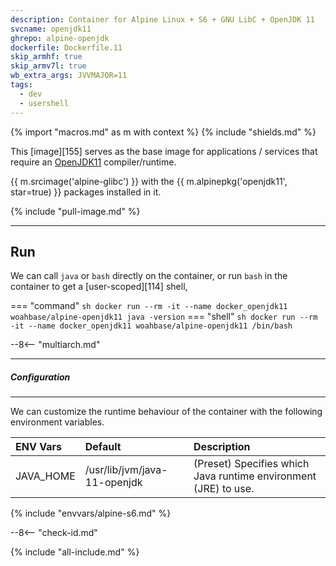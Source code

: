 ```yaml
---
description: Container for Alpine Linux + S6 + GNU LibC + OpenJDK 11
svcname: openjdk11
ghrepo: alpine-openjdk
dockerfile: Dockerfile.11
skip_armhf: true
skip_armv7l: true
wb_extra_args: JVVMAJOR=11
tags:
  - dev
  - usershell
---
```


{% import "macros.md" as m with context %}
{% include "shields.md" %}


This [image][155] serves as the base image for applications
/ services that require an [OpenJDK11][1] compiler/runtime.

{{ m.srcimage('alpine-glibc') }} with the {{
m.alpinepkg('openjdk11', star=true) }} packages installed in it.

{% include "pull-image.md" %}

---
Run
---

We can call `java` or `bash` directly on the container, or run
`bash` in the container to get a [user-scoped][114] shell,

=== "command"
    ``` sh
    docker run --rm -it --name docker_openjdk11 woahbase/alpine-openjdk11 java -version
    ```
=== "shell"
    ``` sh
    docker run --rm -it --name docker_openjdk11 woahbase/alpine-openjdk11 /bin/bash
    ```

--8<-- "multiarch.md"

---
##### Configuration
---

We can customize the runtime behaviour of the container with the
following environment variables.

| ENV Vars  | Default                      | Description
| :---      | :---                         | :---
| JAVA_HOME | /usr/lib/jvm/java-11-openjdk | (Preset) Specifies which Java runtime environment (JRE) to use.
{% include "envvars/alpine-s6.md" %}

--8<-- "check-id.md"

[1]: https://openjdk.org/projects/jdk/11/
[2]: https://github.com/openjdk/jdk/

{% include "all-include.md" %}

